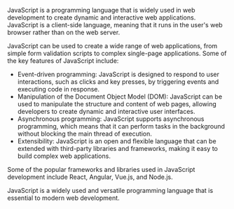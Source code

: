 JavaScript is a programming language that is widely used in web development to create dynamic and interactive web applications. JavaScript is a client-side language, meaning that it runs in the user's web browser rather than on the web server.

JavaScript can be used to create a wide range of web applications, from simple form validation scripts to complex single-page applications. Some of the key features of JavaScript include:

- Event-driven programming: JavaScript is designed to respond to user interactions, such as clicks and key presses, by triggering events and executing code in response.  
- Manipulation of the Document Object Model (DOM): JavaScript can be used to manipulate the structure and content of web pages, allowing developers to create dynamic and interactive user interfaces.  
- Asynchronous programming: JavaScript supports asynchronous programming, which means that it can perform tasks in the background without blocking the main thread of execution.  
- Extensibility: JavaScript is an open and flexible language that can be extended with third-party libraries and frameworks, making it easy to build complex web applications.  

Some of the popular frameworks and libraries used in JavaScript development include React, Angular, Vue.js, and Node.js.

JavaScript is a widely used and versatile programming language that is essential to modern web development.
